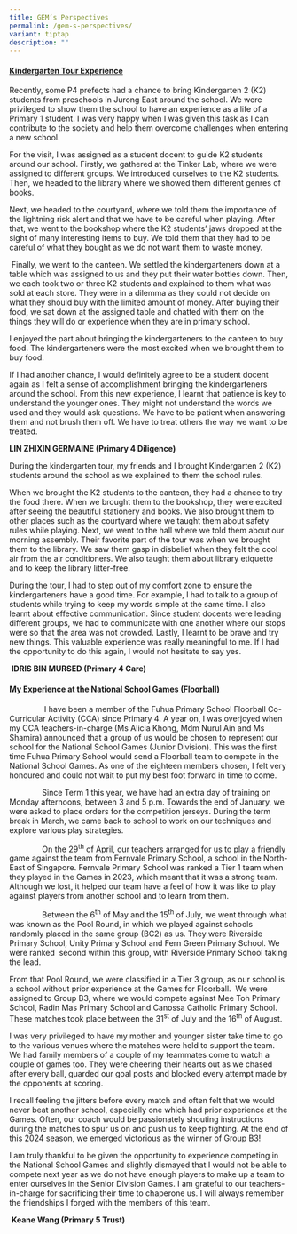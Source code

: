 ```yaml
---
title: GEM’s Perspectives
permalink: /gem-s-perspectives/
variant: tiptap
description: ""
---
```

<h4><strong><u>Kindergarten Tour Experience</u></strong></h4>
<p>Recently, some P4 prefects had a chance to bring Kindergarten 2 (K2) students
from preschools in Jurong East around the school. We were privileged to
show them the school to have an experience as a life of a Primary 1 student.&nbsp;I
was very happy when I was given this task as I can contribute to the society
and help them overcome challenges when entering a new school.&nbsp;</p>
<p>For the visit, I was assigned as a student docent to guide K2 students
around our school. Firstly, we gathered at the Tinker Lab, where we were
assigned to different groups. We introduced ourselves to the K2 students.
Then, we headed to the library where we showed them different genres of
books.</p>
<p>Next, we headed to the courtyard, where we told them the importance of
the lightning risk alert and that we have to be careful when playing. After
that, we went to the bookshop where the K2 students’ jaws dropped at the
sight of many interesting items to buy. We told them that they had to be
careful of what they bought as we do not want them to waste money.</p>
<p>&nbsp;Finally, we went to the canteen. We settled the kindergarteners
down at a table which was assigned to us and they put their water bottles
down. Then, we each took two or three K2 students and explained to them
what was sold at each store. They were in a dilemma as they could not decide
on what they should buy with the limited amount of money. After buying
their food, we sat down at the assigned table and chatted with them on
the things they will do or experience when they are in primary school.</p>
<p>I enjoyed the part about bringing the kindergarteners to the canteen to
buy food. The kindergarteners were the most excited when we brought them
to buy food.</p>
<p>If I had another chance, I would definitely agree to be a student docent
again as I felt a sense of accomplishment bringing the kindergarteners
around the school. From this new experience, I learnt that patience is
key to understand the younger ones. They might not understand the words
we used and they would ask questions. We have to be patient when answering
them and not brush them off. We have to treat others the way we want to
be treated.</p>
<p><strong>LIN ZHIXIN GERMAINE (Primary 4 Diligence)</strong>
</p>
<p></p>
<p>During the kindergarten tour, my friends and I brought Kindergarten 2
(K2) students around the school as we explained to them the school rules.</p>
<p>When we brought the K2 students to the canteen, they had a chance to try
the food there. When we brought them to the bookshop, they were excited
after seeing the beautiful stationery and books. We also brought them to
other places such as the courtyard where we taught them about safety rules
while playing. Next, we went to the hall where we told them about our morning
assembly. Their favorite part of the tour was when we brought them to the
library. We saw them gasp in disbelief when they felt the cool air from
the air conditioners. We also taught them about library etiquette and to
keep the library litter-free.</p>
<p>During the tour, I had to step out of my comfort zone to ensure the kindergarteners
have a good time. For example, I had to talk to a group of students while
trying to keep my words simple at the same time. I also learnt about effective
communication. Since student docents were leading different groups, we
had to communicate with one another where our stops were so that the area
was not crowded. Lastly, I learnt to be brave and try new things. This
valuable experience was really meaningful to me. If I had the opportunity
to do this again, I would not hesitate to say yes.</p>
<p>&nbsp;<strong>IDRIS BIN MURSED (Primary 4 Care)</strong>
</p>
<h4><strong><u>My Experience at the National School Games (Floorball)</u></strong></h4>
<p>&nbsp;&nbsp; &nbsp; &nbsp; &nbsp; &nbsp; &nbsp; &nbsp; &nbsp;I have been
a member of the Fuhua Primary School Floorball Co-Curricular Activity (CCA)
since Primary 4. A year on, I was overjoyed when my CCA teachers-in-charge
(Ms Alicia Khong, Mdm Nurul Ain and Ms Shamira) announced that a group
of us would be chosen to represent our school for the National School Games
(Junior Division). This was the first time Fuhua Primary School would send
a Floorball team to compete in the National School Games. As one of the
eighteen members chosen, I felt very honoured and could not wait to put
my best foot forward in time to come.</p>
<p>&nbsp;&nbsp;&nbsp;&nbsp;&nbsp;&nbsp;&nbsp;&nbsp;&nbsp;&nbsp;&nbsp;&nbsp;&nbsp;&nbsp;
Since Term 1 this year, we have had an extra day of training on Monday
afternoons, between 3 and 5 p.m. Towards the end of January, we were asked
to place orders for the competition jerseys. During the term break in March,
we came back to school to work on our techniques and explore various play
strategies.</p>
<p>&nbsp;&nbsp;&nbsp;&nbsp;&nbsp;&nbsp;&nbsp;&nbsp;&nbsp;&nbsp;&nbsp;&nbsp;&nbsp;&nbsp;
On the 29<sup>th</sup> of April, our teachers arranged for us to play a
friendly game against the team from Fernvale Primary School, a school in
the North-East of Singapore. Fernvale Primary School was ranked a Tier
1 team when they played in the Games in 2023, which meant that it was a
strong team. Although we lost, it helped our team have a feel of how it
was like to play against players from another school and to learn from
them.</p>
<p>&nbsp;&nbsp;&nbsp;&nbsp;&nbsp;&nbsp;&nbsp;&nbsp;&nbsp;&nbsp;&nbsp;&nbsp;&nbsp;&nbsp;
Between the 6<sup>th</sup> of May and the 15<sup>th</sup> of July, we went
through what was known as the Pool Round, in which we played against schools
randomly placed in the same group (BC2) as us. They were Riverside Primary
School, Unity Primary School and Fern Green Primary School. We were ranked
&nbsp;second within this group, with Riverside Primary School taking the
lead.</p>
<p>From that Pool Round, we were classified in a Tier 3 group, as our school
is a school without prior experience at the Games for Floorball.&nbsp;
We were assigned to Group B3, where we would compete against Mee Toh Primary
School, Radin Mas Primary School and Canossa Catholic Primary School. These
matches took place between the 31<sup>st</sup> of July and the 16<sup>th</sup> of
August.</p>
<p>I was very privileged to have my mother and younger sister take time to
go to the various venues where the matches were held to support the team.
We had family members of a couple of my teammates come to watch a couple
of games too. They were cheering their hearts out as we chased after every
ball, guarded our goal posts and blocked every attempt made by the opponents
at scoring.</p>
<p>I recall feeling the jitters before every match and often felt that we
would never beat another school, especially one which had prior experience
at the Games. Often, our coach would be passionately shouting instructions
during the matches to spur us on and push us to keep fighting. At the end
of this 2024 season, we emerged victorious as the winner of Group B3!</p>
<p>I am truly thankful to be given the opportunity to experience competing
in the National School Games and slightly dismayed that I would not be
able to compete next year as we do not have enough players to make up a
team to enter ourselves in the Senior Division Games. I am grateful to
our teachers-in-charge for sacrificing their time to chaperone us. I will
always remember the friendships I forged with the members of this team.</p>
<p>&nbsp;<strong>Keane Wang (Primary 5 Trust)</strong>
</p>
<p></p>
<p>&nbsp;</p>